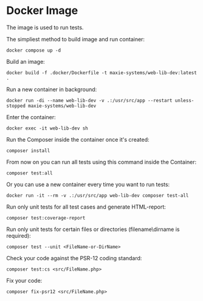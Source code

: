 # Docker Image
The image is used to run tests.

The simpliest method to build image and run container:
```Shell
docker compose up -d
```

Build an image:
```Shell
docker build -f .docker/Dockerfile -t maxie-systems/web-lib-dev:latest .
```

Run a new container in background:
```
docker run -di --name web-lib-dev -v .:/usr/src/app --restart unless-stopped maxie-systems/web-lib-dev
```

Enter the container:
```
docker exec -it web-lib-dev sh
```

Run the Composer inside the container once it's created:
```
composer install
```

From now on you can run all tests using this command inside the Container:
```
composer test:all
```

Or you can use a new container every time you want to run tests:
```
docker run -it --rm -v .:/usr/src/app web-lib-dev composer test-all
```

Run only unit tests for all test cases and generate HTML-report:
```
composer test:coverage-report
```

Run only unit tests for certain files or directories (filename\dirname is required):
```
composer test --unit <FileName-or-DirName>
```

Check your code against the PSR-12 coding standard:
```
composer test:cs <src/FileName.php>
```

Fix your code:
```
composer fix-psr12 <src/FileName.php>
```

